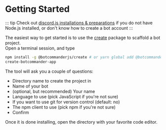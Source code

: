 # Getting Started

::: tip
Check out [discord.js installations & preparations](https://discordjs.guide/preparations/) if you do not have Node.js installed, or don't know how to create a bot account
:::

The easiest way to get started is to use the [create](https://github.com/dada513/botcommander/tree/master/packages/create) package to scaffold a bot project.  
Open a terminal session, and type

```bash
npm install -g @botcommanderjs/create # or yarn global add @botcommanderjs/create
create-botcommander-app
```

The tool will ask you a couple of questions:

- Directory name to create the project in
- Name of your bot
- (optional, but recommended) Your name
- Language to use (pick JavaScript if you're not sure)
- If you want to use git for version control (default: no)
- The npm client to use (pick npm if you're not sure)
- Confirm

Once it is done installing, open the directory with your favorite code editor.
